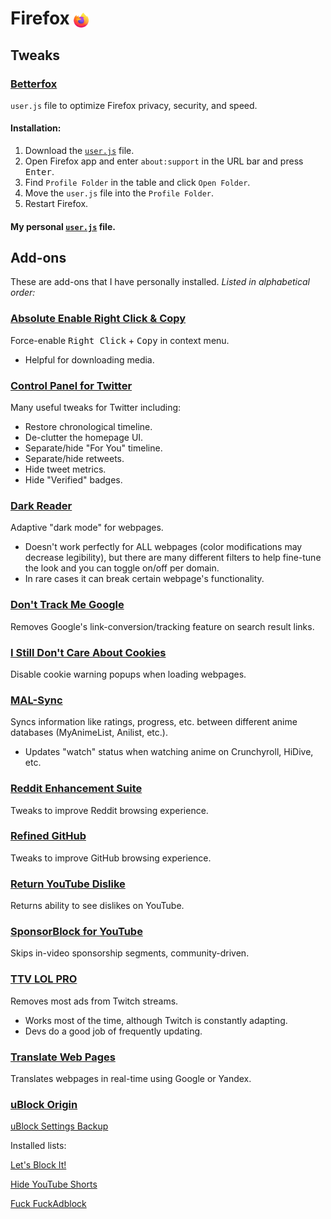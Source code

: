 # Firefox <img src="img/firefox.png" style="vertical-align:middle; height:24px;">
## Tweaks
### [Betterfox](https://github.com/yokoffing/Betterfox)
`user.js` file to optimize Firefox privacy, security, and speed.

#### Installation:
1. Download the [`user.js`](https://github.com/yokoffing/Betterfox/blob/master/user.js) file.
2. Open Firefox app and enter `about:support` in the URL bar and press <kbd>Enter</kbd>.
3. Find `Profile Folder` in the table and click `Open Folder`.
4. Move the `user.js` file into the `Profile Folder`.
5. Restart Firefox.

#### My personal [`user.js`](user.js) file.

## Add-ons
These are add-ons that I have personally installed.
<i>Listed in alphabetical order:</i>

### [Absolute Enable Right Click & Copy](https://addons.mozilla.org/en-US/firefox/addon/absolute-enable-right-click/)
Force-enable <kbd>Right Click</kbd> + <kbd>Copy</kbd> in context menu.
- Helpful for downloading media.

### [Control Panel for Twitter](https://addons.mozilla.org/en-US/firefox/addon/control-panel-for-twitter/)
Many useful tweaks for Twitter including:
- Restore chronological timeline.
- De-clutter the homepage UI.
- Separate/hide "For You" timeline.
- Separate/hide retweets.
- Hide tweet metrics.
- Hide "Verified" badges.

### [Dark Reader](https://addons.mozilla.org/firefox/addon/darkreader/)
Adaptive "dark mode" for webpages.
- Doesn't work perfectly for ALL webpages (color modifications may decrease legibility), but there are many different filters to help fine-tune the look and you can toggle on/off per domain.
- In rare cases it can break certain webpage's functionality.

### [Don't Track Me Google](https://addons.mozilla.org/en-US/firefox/addon/dont-track-me-google1/)
Removes Google's link-conversion/tracking feature on search result links.

### [I Still Don't Care About Cookies](https://addons.mozilla.org/en-US/firefox/addon/istilldontcareaboutcookies/)
Disable cookie warning popups when loading webpages.

### [MAL-Sync](https://addons.mozilla.org/en-US/firefox/addon/mal-sync/)
Syncs information like ratings, progress, etc. between different anime databases (MyAnimeList, Anilist, etc.).
- Updates "watch" status when watching anime on Crunchyroll, HiDive, etc.

### [Reddit Enhancement Suite](https://addons.mozilla.org/en-US/firefox/addon/reddit-enhancement-suite/)
Tweaks to improve Reddit browsing experience.

### [Refined GitHub](https://addons.mozilla.org/en-US/firefox/addon/refined-github-/)
Tweaks to improve GitHub browsing experience.

### [Return YouTube Dislike](https://addons.mozilla.org/en-US/firefox/addon/return-youtube-dislikes/)
Returns ability to see dislikes on YouTube.

### [SponsorBlock for YouTube](https://addons.mozilla.org/en-US/firefox/addon/sponsorblock/)
Skips in-video sponsorship segments, community-driven.

### [TTV LOL PRO](https://addons.mozilla.org/en-US/firefox/addon/ttv-lol-pro/)
Removes most ads from Twitch streams.
- Works most of the time, although Twitch is constantly adapting.
- Devs do a good job of frequently updating.

### [Translate Web Pages](https://addons.mozilla.org/en-US/firefox/addon/traduzir-paginas-web/)
Translates webpages in real-time using Google or Yandex.

### [uBlock Origin](https://addons.mozilla.org/en-US/firefox/addon/ublock-origin/)
[uBlock Settings Backup](ublock.txt)

Installed lists:

[Let's Block It!](https://github.com/letsblockit/letsblockit)

[Hide YouTube Shorts](https://github.com/gijsdev/ublock-hide-yt-shorts)

[Fuck FuckAdblock](https://github.com/bogachenko/fuckfuckadblock)